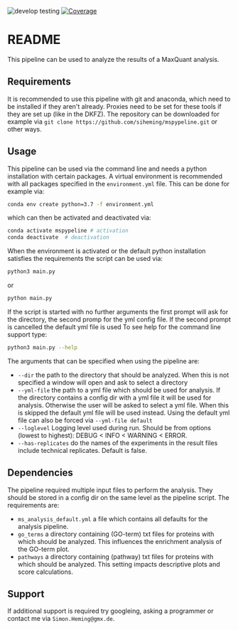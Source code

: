 ![develop testing](https://github.com/siheming/mspypeline/workflows/develop%20testing/badge.svg?branch=workflow_testing_develop)
[![Coverage](https://codecov.io/gh/siheming/mspypeline/branch/workflow_testing_develop/graphs/badge.svg?branch=workflow_testing_develop)](https://codecov.io/gh/siheming/mspypeline/branch/workflow_testing_develop)

# README
This pipeline can be used to analyze the results of a MaxQuant analysis.

## Requirements
It is recommended to use this pipeline with git and anaconda, which need to be installed if they aren't
already. Proxies need to be set for these tools if they are set up (like in the DKFZ).
The repository can be downloaded for example via
`git clone https://github.com/siheming/mspypeline.git` or other ways.

## Usage
This pipeline can be used via the command line and needs a python
installation with certain packages. A virtual environment is recommended
with all packages specified in the `environment.yml` file. This can be
done for example via:
```bash
conda env create python=3.7 -f environment.yml
```
which can then be activated and deactivated via:
```bash
conda activate mspypeline # activation
conda deactivate  # deactivation
```
When the environment is activated or the default python installation
satisfies the requirements the script can be used via:
```bash
python3 main.py
```
or
```bash
python main.py
```
If the script is started with no further arguments the first prompt will ask for the directory,
the second promp for the yml config file. If the second prompt is cancelled the default yml file is used
To see help for the command line support type:
```bash
python3 main.py --help
```
The arguments that can be specified when using the pipeline are:
- `--dir` the path to the directory that should be analyzed.
When this is not specified a window will open and ask to select a directory
- `--yml-file` the path to a yml file which should be used for analysis.
If the directory contains a config dir with a yml file it will be used
for analysis. Otherwise the user will be asked to select a yml file.
When this is skipped the default yml file will be used instead.
Using the default yml file can also be forced via `--yml-file default`
- `--loglevel` Logging level used during run. Should be from options 
(lowest to highest): DEBUG < INFO < WARNING < ERROR.
- `--has-replicates` do the names of the experiments in the result files include technical replicates. Default is false.

## Dependencies
The pipeline required multiple input files to perform the analysis. They
should be stored in a config dir on the same level as the pipeline script.
The requirements are:
- `ms_analysis_default.yml` a file which contains all defaults for the 
analysis pipeline.
- `go_terms` a directory containing (GO-term) txt files for proteins with which
should be analyzed. This influences the enrichment analysis of the GO-term plot.
- `pathways` a directory containing (pathway) txt files for proteins with which
should be analyzed. This setting impacts descriptive plots and score calculations.

## Support
If additional support is required try googleing, asking a programmer or
contact me via `Simon.Heming@gmx.de`.
